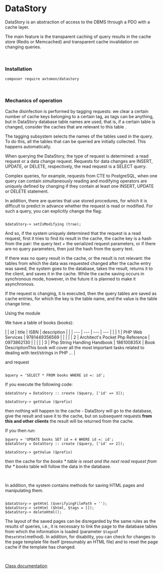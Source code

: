 # DataStory

DataStory is an abstraction of access to the DBMS through a PDO with a cache layer.

The main feature is the transparent caching of query results in the cache store (Redis or Memcached) and transparent cache invalidation on changing queries.

<br>

### Installation

```
composer require avtomon/datastory
```

<br>

### Mechanics of operation

Cache disinfection is performed by tagging requests: we clear a certain number of cache keys belonging to a certain tag, as tags can be anything, but in DataStory database table names are used, that is, if a certain table is changed, consider the caches that are relevant to this table .

The tagging subsystem selects the names of the tables used in the query. To do this, all the tables that can be queried are initially collected. This happens automatically.

When querying the DataStory, the type of request is determined: a read request or a data change request. Requests for data changes are INSERT, UPDATE, or DELETE, respectively, the read request is a SELECT query.

Complex queries, for example, requests from CTE to PostgreSQL, when one query can contain simultaneously reading and modifying operators are uniquely defined by changing if they contain at least one INSERT, UPDATE or DELETE statement.

In addition, there are queries that use stored procedures, for which it is difficult to predict in advance whether the request is read or modified. For such a query, you can explicitly change the flag:

```

$dataStory-> setIsModifying (true);

```

And so, if the system uniquely determined that the request is a read request, first it tries to find its result in the cache, the cache key is a hash from the pair: the query text + the serialized request parameters, or if there are no query parameters, then just the hash from the query text.

If there was no query result in the cache, or the result is not relevant: the tables from which the data was requested changed after the cache entry was saved, the system goes to the database, takes the result, returns it to the client, and saves it in the cache. While the cache saving occurs in synchronous mode, however, in the future it is planned to make it asynchronous.

If the request is changing, it is executed, then the query tables are saved as cache entries, for which the key is the table name, and the value is the table change time.

Using the module

We have a table of books (books):

| | id | title | ISBN | description |
| | --- | --- | --- | --- |
| | 1 | PHP Web Services | 9781449356569 | | |
| | 2 | Architect's Pocket Php Reference | 0973862130 | | |
| | 3 | Php String Handling Handbook | 186100835X | Book DescriptionThis book will cover all the most important tasks related to dealing with text/strings in PHP ... |

and request

```

$query = 'SELECT * FROM books WHERE id =: id';

```

If you execute the following code:

```
$dataStory = DataStory :: create ($query, ['id' => 3]);

$dataStory-> getValue ($prefix)
```

then nothing will happen to the cache - DataStory will go to the database, give the result and save it to the cache, but on subsequent requests **from this and other clients** the result will be returned from the cache.

If you then run:

```
$query = 'UPDATE books SET id = 4 WHERE id =: id';
$dataStory = DataStory :: create ($query, ['id' => 2]);

$dataStory-> getValue ($prefix)

```

then the cache for the *books * table is reset and the next read request from the * books* table will follow the data in the database.

<br>

In addition, the system contains methods for saving HTML pages and manipulating them.

```

$dataStory-> getHtml ($verifyingFilePath = '');
$dataStory-> setHtml ($html, $tags = []);
$dataStory-> deleteHtml();

```

The layout of the saved pages can be disregarded by the same rules as the results of queries, i.e.,
it is necessary to link the page to the database tables from which the information is loaded (parameter `$tags`of the`setHtml`method). In addition, for disability, you can check for changes to the page template file itself (presumably an HTML file) and to reset the page cache if the template has changed.

<br>

[Class documentation](docs_en)

